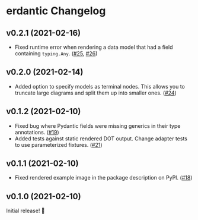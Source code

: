 # erdantic Changelog

## v0.2.1 (2021-02-16)

- Fixed runtime error when rendering a data model that had a field containing `typing.Any`. ([#25](https://github.com/drivendataorg/erdantic/issues/25), [#26](https://github.com/drivendataorg/erdantic/issues/26))

## v0.2.0 (2021-02-14)

- Added option to specify models as terminal nodes. This allows you to truncate large diagrams and split them up into smaller ones. ([#24](https://github.com/drivendataorg/erdantic/pull/24))

## v0.1.2 (2021-02-10)

- Fixed bug where Pydantic fields were missing generics in their type annotations. ([#19](https://github.com/drivendataorg/erdantic/pull/19))
- Added tests against static rendered DOT output. Change adapter tests to use parameterized fixtures. ([#21](https://github.com/drivendataorg/erdantic/pull/21))

## v0.1.1 (2021-02-10)

- Fixed rendered example image in the package description on PyPI. ([#18](https://github.com/drivendataorg/erdantic/pull/18))

## v0.1.0 (2021-02-10)

Initial release! 🎉
